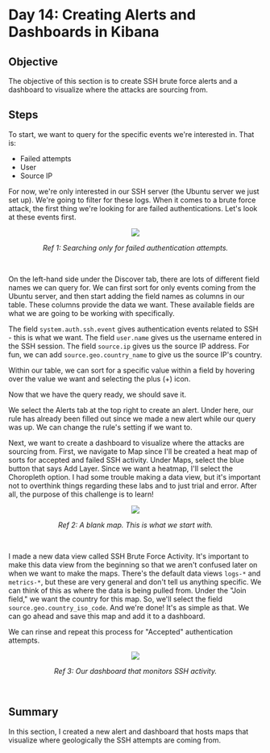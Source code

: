 # Day 14: Creating Alerts and Dashboards in Kibana
## Objective
The objective of this section is to create SSH brute force alerts and a dashboard to visualize where the attacks are sourcing from.

## Steps
To start, we want to query for the specific events we're interested in. That is:

- Failed attempts
- User
- Source IP

For now, we're only interested in our SSH server (the Ubuntu server we just set up). We're going to filter for these logs. When it comes to a brute force attack, the first thing we're looking for are failed authentications. Let's look at these events first.

<p align="center"><img src="https://i.imgur.com/7UCZ4Mi.png"></p>
<p align="center"><i>Ref 1: Searching only for failed authentication attempts.</i></p>
<br>

On the left-hand side under the Discover tab, there are lots of different field names we can query for. We can first sort for only events coming from the Ubuntu server, and then start adding the field names as columns in our table. These columns provide the data we want. These available fields are what we are going to be working with specifically.

The field `system.auth.ssh.event` gives authentication events related to SSH - this is what we want.
The field `user.name` gives us the username entered in the SSH session.
The field `source.ip` gives us the source IP address.
For fun, we can add `source.geo.country_name` to give us the source IP's country.

Within our table, we can sort for a specific value within a field by hovering over the value we want and selecting the plus (+) icon.

Now that we have the query ready, we should save it.

We select the Alerts tab at the top right to create an alert. Under here, our rule has already been filled out since we made a new alert while our query was up. We can change the rule's setting if we want to.

Next, we want to create a dashboard to visualize where the attacks are sourcing from. First, we navigate to Map since I'll be created a heat map of sorts for accepted and failed SSH activity. Under Maps, select the blue button that says Add Layer. Since we want a heatmap, I'll select the Choropleth option. I had some trouble making a data view, but it's important not to overthink things regarding these labs and to just trial and error. After all, the purpose of this challenge is to learn!


<p align="center"><img src="https://i.imgur.com/RaObbdi.png"></p>
<p align="center"><i>Ref 2: A blank map. This is what we start with.</i></p>
<br>

I made a new data view called SSH Brute Force Activity. It's important to make this data view from the beginning so that we aren't confused later on when we want to make the maps. There's the default data views `logs-*` and `metrics-*`, but these are very general and don't tell us anything specific. We can think of this as where the data is being pulled from. Under the "Join field," we want the country for this map. So, we'll select the field `source.geo.country_iso_code`. And we're done! It's as simple as that. We can go ahead and save this map and add it to a dashboard.

We can rinse and repeat this process for "Accepted" authentication attempts.

<p align="center"><img src="https://i.imgur.com/gGcJIHx.png"></p>
<p align="center"><i>Ref 3: Our dashboard that monitors SSH activity.</i></p>
<br>

## Summary
In this section, I created a new alert and dashboard that hosts maps that visualize where geologically the SSH attempts are coming from.
